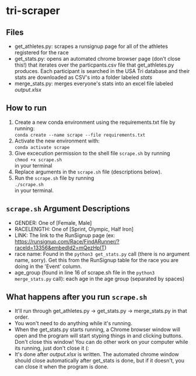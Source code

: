 # tri-scraper


## Files

- get_athletes.py: scrapes a runsignup page for all of the athletes registered for the race
- get_stats.py: opens an automated chrome browser page (don't close this!) that iterates over the particpants.csv file that get_athletes.py produces. Each participant is searched in the USA Tri database and their stats are downloaded as CSV's into a folder labeled *stats*
- merge_stats.py: merges everyone's stats into an excel file labeled *output.xlsx*


## How to run
1. Create a new conda environment using the requirements.txt file by running:  
``` conda create --name scrape --file requirements.txt ```
2. Activate the new environment with:  
``` conda activate scrape ```
3. Give excecution permission to the shell file ```scrape.sh``` by running   
```chmod +x scrape.sh```  
in your terminal
4. Replace arguments in the ```scrape.sh``` file (descriptions below).
5. Run the ```scrape.sh``` file by running  
 ```./scrape.sh```  
 in your terminal.


## ```scrape.sh``` Argument Descriptions
- GENDER: One of [Female, Male]
- RACELENGTH: One of [Sprint, Olympic, Half Iron]
- LINK: The link to the RunSignup page (ex: https://runsignup.com/Race/FindARunner/?raceId=13356&embedId2=mQezHpIT)
- race name: Found in the ```python3 get_stats.py``` call (there is no argument name, sorry). Get this from the RunSignup table for the race you are doing in the 'Event' column.
- age_group (found in line 16 of scrape.sh file in the ```python3 merge_stats.py``` call): each age in the age group (separated by spaces)


## What happens after you run ```scrape.sh```
- It'll run through get_athletes.py -> get_stats.py -> merge_stats.py in that order.
- You won't need to do anything while it's running.
- When the get_stats.py starts running, a Chrome browser window will open and the program will start styping things in and clicking buttons. Don't close this window! You can do other work on your computer while its running, just don't close it (:
- It's done after *output.xlsx* is written. The automated chrome window should close automatically after get_stats is done, but if it doesn't, you can close it when the program is done.